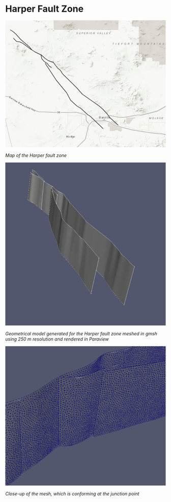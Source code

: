 # Harper Fault Zone

![](figures/map.png)

*Map of the Harper fault zone*


![](figures/geo.png)

*Geometrical model generated for the Harper fault zone meshed in gmsh using 250
m resolution and rendered in Paraview*

![](figures/mesh.png)

*Close-up of the mesh, which is conforming at the junction point*





